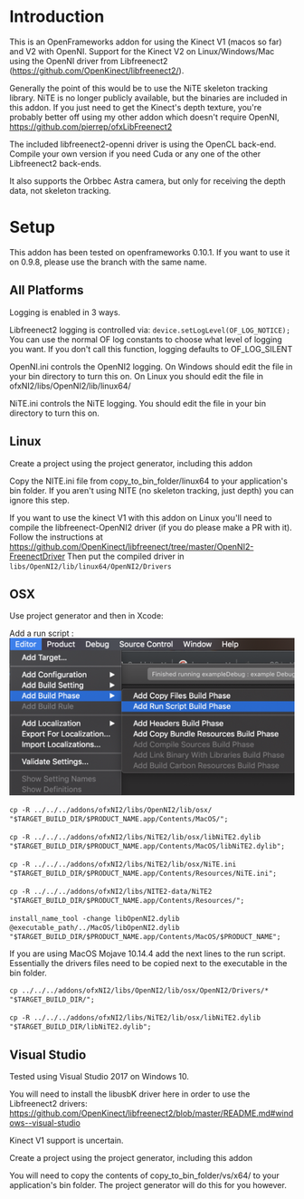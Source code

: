 Introduction
============
This is an OpenFrameworks addon for using the Kinect V1 (macos so far) and V2 with OpenNI.
Support for the Kinect V2 on Linux/Windows/Mac using the OpenNI driver from Libfreenect2 (https://github.com/OpenKinect/libfreenect2/). 

Generally the point of this would be to use the NiTE skeleton tracking library. NiTE is no longer publicly available, but the binaries are included in this addon. If you just need to get the Kinect's depth texture, you're probably better off using my other addon which doesn't require OpenNI, https://github.com/pierrep/ofxLibFreenect2

The included libfreenect2-openni driver is using the OpenCL back-end. Compile your own version if you need Cuda or any one of the other Libfreenect2 back-ends.

It also supports the Orbbec Astra camera, but only for receiving the depth data, not skeleton tracking.

Setup
=====
This addon has been tested on openframeworks 0.10.1. If you want to use it on 0.9.8, please use the branch with the same name.


All Platforms
-------------
Logging is enabled in 3 ways.

Libfreenect2 logging is controlled via: 
`device.setLogLevel(OF_LOG_NOTICE);
`
You can use the normal OF log constants to choose what level of logging you want. If you don't call this function, logging defaults to OF_LOG_SILENT

OpenNI.ini controls the OpenNI2 logging. On Windows should edit the file in your bin directory to turn this on. On Linux you should edit the file in ofxNI2/libs/OpenNI2/lib/linux64/

NiTE.ini controls the NiTE logging. You should edit the file in your bin directory to turn this on.


Linux
-------
Create a project using the project generator, including this addon

Copy the NITE.ini file from copy_to_bin_folder/linux64 to your application's bin folder. If you aren't using NITE (no skeleton tracking, just depth) you can ignore this step.

If you want to use the kinect V1 with this addon on Linux you'll need to compile the libfreenect-OpenNI2 driver (if you do please make a PR with it).
Follow the instructions at https://github.com/OpenKinect/libfreenect/tree/master/OpenNI2-FreenectDriver
Then put the compiled driver in `libs/OpenNI2/lib/linux64/OpenNI2/Drivers`

OSX
---
Use project generator and then in Xcode:

Add a run script : 
![.](screenshot.png)
```
cp -R ../../../addons/ofxNI2/libs/OpenNI2/lib/osx/ "$TARGET_BUILD_DIR/$PRODUCT_NAME.app/Contents/MacOS/"; 

cp -R ../../../addons/ofxNI2/libs/NiTE2/lib/osx/libNiTE2.dylib "$TARGET_BUILD_DIR/$PRODUCT_NAME.app/Contents/MacOS/libNiTE2.dylib";

cp -R ../../../addons/ofxNI2/libs/NiTE2/lib/osx/NiTE.ini "$TARGET_BUILD_DIR/$PRODUCT_NAME.app/Contents/Resources/NiTE.ini";

cp -R ../../../addons/ofxNI2/libs/NITE2-data/NiTE2 "$TARGET_BUILD_DIR/$PRODUCT_NAME.app/Contents/Resources/";

install_name_tool -change libOpenNI2.dylib @executable_path/../MacOS/libOpenNI2.dylib "$TARGET_BUILD_DIR/$PRODUCT_NAME.app/Contents/MacOS/$PRODUCT_NAME";
```
If you are using MacOS Mojave 10.14.4 add the next lines to the run script.
Essentially the drivers files need to be copied next to the executable in the bin folder.

```
cp ../../../addons/ofxNI2/libs/OpenNI2/lib/osx/OpenNI2/Drivers/* "$TARGET_BUILD_DIR/"; 

cp -R ../../../addons/ofxNI2/libs/NiTE2/lib/osx/libNiTE2.dylib "$TARGET_BUILD_DIR/libNiTE2.dylib";

```

Visual Studio
-------------
Tested using Visual Studio 2017 on Windows 10.

You will need to install the libusbK  driver here in order to use the Libfreenect2 drivers:
https://github.com/OpenKinect/libfreenect2/blob/master/README.md#windows--visual-studio

Kinect V1 support is uncertain. 

Create a project using the project generator, including this addon

You will need to copy the contents of copy_to_bin_folder/vs/x64/ to your application's bin folder. The project generator will do this for you however.

